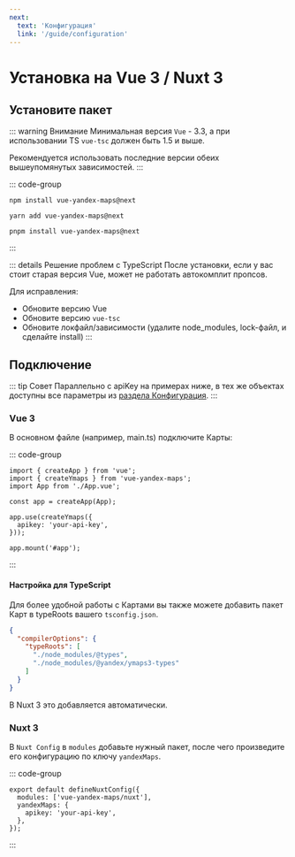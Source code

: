 ```yaml
---
next:
  text: 'Конфигурация'
  link: '/guide/configuration'
---
```


# Установка на Vue 3 / Nuxt 3

## Установите пакет

::: warning Внимание
Минимальная версия `Vue` - 3.3, а при использовании TS `vue-tsc` должен быть 1.5 и выше.

Рекомендуется использовать последние версии обеих вышеупомянутых зависимостей.
:::

::: code-group

```shell [npm]
npm install vue-yandex-maps@next
```

```shell [yarn]
yarn add vue-yandex-maps@next
```

```shell [pnpm]
pnpm install vue-yandex-maps@next
```

:::

::: details Решение проблем с TypeScript
После установки, если у вас стоит старая версия Vue, может не работать автокомплит пропсов.

Для исправления:
- Обновите версию Vue
- Обновите версию `vue-tsc`
- Обновите локфайл/зависимости (удалите node_modules, lock-файл, и сделайте install)
:::

## Подключение

::: tip Совет
Параллельно с apiKey на примерах ниже, в тех же объектах доступны все параметры
из [раздела Конфигурация](/guide/configuration).
:::

### Vue 3

В основном файле (например, main.ts) подключите Карты:

::: code-group

```typescript{2,7-9} [main.ts]
import { createApp } from 'vue';
import { createYmaps } from 'vue-yandex-maps';
import App from './App.vue';

const app = createApp(App);

app.use(createYmaps({
  apikey: 'your-api-key',
}));

app.mount('#app');
```

:::

#### Настройка для TypeScript
Для более удобной работы с Картами вы также можете добавить пакет Карт в typeRoots вашего `tsconfig.json`. 

```json {}
{
  "compilerOptions": {
    "typeRoots": [
      "./node_modules/@types",
      "./node_modules/@yandex/ymaps3-types"
    ]
  }
}
```

В Nuxt 3 это добавляется автоматически.

### Nuxt 3

В `Nuxt Config` в `modules` добавьте нужный пакет, после чего произведите его конфигурацию по ключу `yandexMaps`.

::: code-group

```typescript{2-5} [nuxt.config.ts]
export default defineNuxtConfig({
  modules: ['vue-yandex-maps/nuxt'],
  yandexMaps: {
    apikey: 'your-api-key',
  },
});
```

:::
